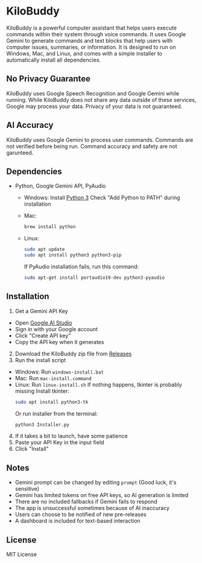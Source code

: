 # KiloBuddy

KiloBuddy is a powerful computer assistant that helps users execute commands within their system through voice commands. It uses Google Gemini to generate commands and text blocks that help users with computer issues, summaries, or information. It is designed to run on Windows, Mac, and Linux, and comes with a simple installer to automatically install all dependencies.

## No Privacy Guarantee

KiloBuddy uses Google Speech Recognition and Google Gemini while running. While KiloBuddy does not share any data outside of these services, Google may process your data. Privacy of your data is not guaranteed.

## AI Accuracy

KiloBuddy uses Google Gemini to process user commands. Commands are not verified before being run. Command accuracy and safety are not garunteed.

## Dependencies
- Python, Google Gemini API, PyAudio
  - Windows:
    Install [Python 3](https://python.org)
    Check "Add Python to PATH" during installation
  - Mac:
    ```bash
    brew install python
    ```
  - Linux:
    ```bash
    sudo apt update
    sudo apt install python3 python3-pip
    ```
    
    If PyAudio installation fails, run this command:
    ```bash
    sudo apt-get install portaudio19-dev python3-pyaudio
    ```
## Installation

1. Get a Gemini API Key
  - Open [Google AI Studio](https://aistudio.google.com/apikey)
  - Sign in with your Google account
  - Click "Create API key"
  - Copy the API key when it generates
2. Download the KiloBuddy zip file from [Releases](https://github.com/MichaelCreel/KiloBuddy/releases)
3. Run the install script
  - Windows:
    Run `windows-install.bat`
  - Mac:
    Run `mac-install.command`
  - Linux:
    Run `linux-install.sh`
    If nothing happens, tkinter is probably missing
    Install tkinter:
    ```bash
    sudo apt install python3-tk
    ```
    Or run installer from the terminal:
    ```bash
    python3 Installer.py
    ```
4. If it takes a bit to launch, have some patience
5. Paste your API Key in the input field
6. Click "Install"

## Notes

- Gemini prompt can be changed by editing `prompt` (Good luck, it's sensitive)
- Gemini has limited tokens on free API keys, so AI generation is limited
- There are no included fallbacks if Gemini fails to respond
- The app is unsuccessful sometimes because of AI inaccuracy
- Users can choose to be notified of new pre-releases
- A dashboard is included for text-based interaction

## License

MIT License
